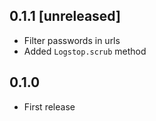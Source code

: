 ## 0.1.1 [unreleased]

- Filter passwords in urls
- Added `Logstop.scrub` method

## 0.1.0

- First release
